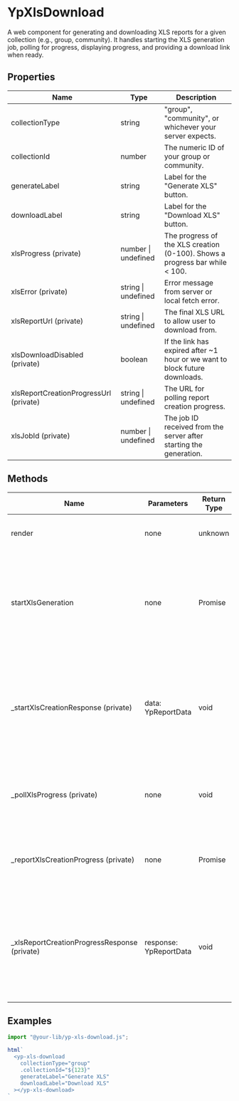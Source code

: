 # YpXlsDownload

A web component for generating and downloading XLS reports for a given collection (e.g., group, community). It handles starting the XLS generation job, polling for progress, displaying progress, and providing a download link when ready.

## Properties

| Name                        | Type                | Description                                                                                 |
|-----------------------------|---------------------|---------------------------------------------------------------------------------------------|
| collectionType              | string              | "group", "community", or whichever your server expects.                                     |
| collectionId                | number              | The numeric ID of your group or community.                                                  |
| generateLabel               | string              | Label for the "Generate XLS" button.                                                        |
| downloadLabel               | string              | Label for the "Download XLS" button.                                                        |
| xlsProgress (private)       | number \| undefined | The progress of the XLS creation (0-100). Shows a progress bar while < 100.                 |
| xlsError (private)          | string \| undefined | Error message from server or local fetch error.                                             |
| xlsReportUrl (private)      | string \| undefined | The final XLS URL to allow user to download from.                                           |
| xlsDownloadDisabled (private)| boolean            | If the link has expired after ~1 hour or we want to block future downloads.                 |
| xlsReportCreationProgressUrl (private) | string \| undefined | The URL for polling report creation progress.                                               |
| xlsJobId (private)          | number \| undefined | The job ID received from the server after starting the generation.                          |

## Methods

| Name                              | Parameters                | Return Type | Description                                                                                                    |
|-----------------------------------|---------------------------|-------------|----------------------------------------------------------------------------------------------------------------|
| render                            | none                      | unknown     | Renders the component UI.                                                                                      |
| startXlsGeneration                | none                      | Promise<void>| Initiates the XLS generation process: starts the job, handles errors, and begins polling for progress.         |
| _startXlsCreationResponse (private)| data: YpReportData        | void        | Handles the server response after starting the XLS generation job. Stores jobId, sets progress, starts polling.|
| _pollXlsProgress (private)        | none                      | void        | Sets a timeout to poll the server for XLS creation progress.                                                   |
| _reportXlsCreationProgress (private)| none                    | Promise<void>| Fetches the current progress of the XLS creation job from the server.                                          |
| _xlsReportCreationProgressResponse (private)| response: YpReportData | void        | Handles the server response for report creation progress. Updates progress, handles errors, sets download URL. |

## Examples

```typescript
import "@your-lib/yp-xls-download.js";

html`
  <yp-xls-download
    collectionType="group"
    .collectionId="${123}"
    generateLabel="Generate XLS"
    downloadLabel="Download XLS"
  ></yp-xls-download>
`
```
